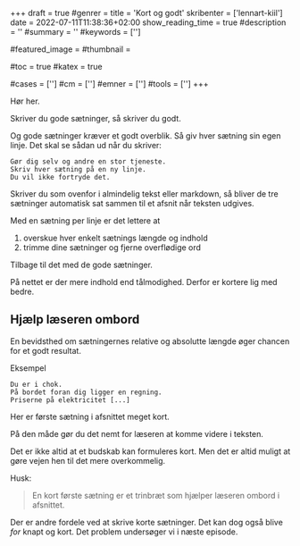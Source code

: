 +++
draft = true
#genrer =
title = 'Kort og godt'
skribenter = ['lennart-kiil']
date = 2022-07-11T11:38:36+02:00
show_reading_time = true
#description = ''
#summary = ''
#keywords = ['']

#featured_image =
#thumbnail =

#toc = true
#katex = true

#cases = ['']
#cm = ['']
#emner = ['']
#tools = ['']
+++

Hør her.

Skriver du gode sætninger, så skriver du godt.

Og gode sætninger kræver et godt overblik.
Så giv hver sætning sin egen linje.
Det skal se sådan ud når du skriver:

```
Gør dig selv og andre en stor tjeneste.  
Skriv hver sætning på en ny linje.  
Du vil ikke fortryde det.
```

Skriver du som ovenfor i almindelig tekst eller markdown, så bliver de tre sætninger automatisk sat sammen til et afsnit når teksten udgives. 

Med en sætning per linje er det lettere at

1. overskue hver enkelt sætnings længde og indhold
2. trimme dine sætninger og fjerne overflødige ord

Tilbage til det med de gode sætninger.

På nettet er der mere indhold end tålmodighed.
Derfor er kortere lig med bedre.


## Hjælp læseren ombord 

En bevidsthed om sætningernes relative og absolutte længde øger chancen for et godt resultat.

Eksempel

```
Du er i chok.
På bordet foran dig ligger en regning.
Priserne på elektricitet [...]
```

Her er første sætning i afsnittet meget kort.

På den måde gør du det nemt for læseren at komme videre i teksten.

Det er ikke altid at et budskab kan formuleres kort.
Men det er altid muligt at gøre vejen hen til det mere overkommelig.

Husk:
> En kort første sætning er et trinbræt som hjælper læseren ombord i afsnittet.


Der er andre fordele ved at skrive korte sætninger.
Det kan dog også blive *for* knapt og kort.
Det problem undersøger vi i næste episode.

